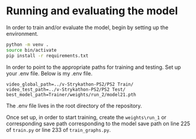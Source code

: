 
# Running and evaluating the model

In order to train and/or evaluate the model, begin by setting up the environment.

```bash
python -m venv .
source bin/activate
pip install -r requirements.txt
```

In order to point to the appropriate paths for training and testing. Set up your .env file. Below is my .env file.

```text
video_global_path=../v-Strykathon-PS2/PS2 Train/
video_test_path=../v-Strykathon-PS2/PS2 Test/
best_model_path=Trainer/weights/run_2/model21.pth
```

The .env file lives in the root directory of the repository.

Once set up, in order to start training, create the `weights\run_1` or corresponding save path corresponding to the model save path on line 225 of `train.py` or line 233 of `train_graphs.py`.
